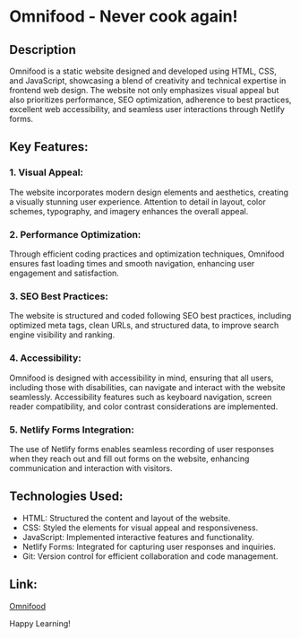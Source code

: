 # Omnifood - Never cook again!

## Description
Omnifood is a static website designed and developed using HTML, CSS, and JavaScript, showcasing a blend of creativity and technical expertise in frontend web design. The website not only emphasizes visual appeal but also prioritizes performance, SEO optimization, adherence to best practices, excellent web accessibility, and seamless user interactions through Netlify forms.

## Key Features:

### 1. Visual Appeal: 
The website incorporates modern design elements and aesthetics, creating a visually stunning user experience. Attention to detail in layout, color schemes, typography, and imagery enhances the overall appeal.

### 2. Performance Optimization: 
Through efficient coding practices and optimization techniques, Omnifood ensures fast loading times and smooth navigation, enhancing user engagement and satisfaction.

### 3. SEO Best Practices: 
The website is structured and coded following SEO best practices, including optimized meta tags, clean URLs, and structured data, to improve search engine visibility and ranking.

### 4. Accessibility: 
Omnifood is designed with accessibility in mind, ensuring that all users, including those with disabilities, can navigate and interact with the website seamlessly. Accessibility features such as keyboard navigation, screen reader compatibility, and color contrast considerations are implemented.

### 5. Netlify Forms Integration: 
The use of Netlify forms enables seamless recording of user responses when they reach out and fill out forms on the website, enhancing communication and interaction with visitors.

## Technologies Used:

- HTML: Structured the content and layout of the website.
- CSS: Styled the elements for visual appeal and responsiveness.
- JavaScript: Implemented interactive features and functionality.
- Netlify Forms: Integrated for capturing user responses and inquiries.
- Git: Version control for efficient collaboration and code management.

## Link:
[Omnifood](https://omnifood-shivani.netlify.app/)

Happy Learning!
